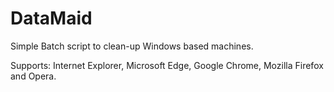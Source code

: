 # DataMaid
Simple Batch script to clean-up Windows based machines.

Supports:
Internet Explorer, Microsoft Edge, Google Chrome, Mozilla Firefox and Opera.
